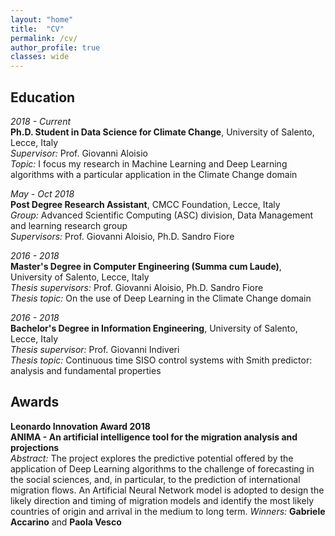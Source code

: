 ```yaml
---
layout: "home"
title:  "CV"
permalink: /cv/
author_profile: true
classes: wide
---
```


## Education

*2018 - Current*     
**Ph.D. Student in Data Science for Climate Change**, University of Salento, Lecce, Italy    
*Supervisor:* Prof. Giovanni Aloisio       
*Topic:* I focus my research in Machine Learning and Deep Learning algorithms with a particular application in the Climate Change domain  

*May - Oct 2018*    
**Post Degree Research Assistant**, CMCC Foundation, Lecce, Italy   
*Group:* Advanced Scientific Computing (ASC) division, Data Management and learning research group   
*Supervisors:* Prof. Giovanni Aloisio, Ph.D. Sandro Fiore  

*2016 - 2018*    
**Master's Degree in Computer Engineering (Summa cum Laude)**, University of Salento, Lecce, Italy   
*Thesis supervisors:* Prof. Giovanni Aloisio, Ph.D. Sandro Fiore   
*Thesis topic:* On the use of Deep Learning in the Climate Change domain  

*2016 - 2018*    
**Bachelor's Degree in Information Engineering**, University of Salento, Lecce, Italy   
*Thesis supervisor:* Prof. Giovanni Indiveri   
*Thesis topic:* Continuous time SISO control systems with Smith predictor: analysis and fundamental properties  

## Awards

**Leonardo Innovation Award 2018**  
**ANIMA - An artificial intelligence tool for the migration analysis and projections**   
*Abstract:* The project explores the predictive potential offered by the application of Deep Learning algorithms to the challenge of forecasting in the social sciences, and, in particular, to the prediction of international migration flows. An Artificial Neural Network model is adopted to design the likely direction and timing of migration models and identify the most likely countries of origin and arrival in the medium to long term.
*Winners:* **Gabriele Accarino** and **Paola Vesco**
